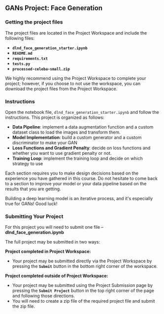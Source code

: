 ## GANs Project: Face Generation
### Getting the project files 

The project files are located in the Project Workspace and include the following files:

* **`dlnd_face_generation_starter.ipynb`**
* **`README.md`**
* **`requirements.txt`**
* **`tests.py`**
* **`processed-celeba-small.zip`**

We highly recommend using the Project Workspace to complete your project; however, if you choose to not use the workspace, you can download the project files from the Project Workspace.

### Instructions

Open the notebook file, `dlnd_face_generation_starter.ipynb` and follow the instructions. This project is organized as follows:

* **Data Pipeline**: implement a data augmentation function and a custom dataset class to load the images and transform them.
* **Model Implementation**: build a custom generator and a custom discriminator to make your GAN
* **Loss Functions and Gradient Penalty**: decide on loss functions and whether you want to use gradient penalty or not.
* **Training Loop**: implement the training loop and decide on which strategy to use 

Each section requires you to make design decisions based on the experience you have gathered in this course.  Do not hesitate to come back to a section to improve your model or your data pipeline based on the results that you are getting. 

Building a deep learning model is an iterative process, and it's especially true for GANs! Good luck!

### Submitting Your Project

For this project you will need to submit one file – **dlnd_face_generation.ipynb**


The full project may be submitted in two ways:

**Project completed in Project Workspace:**

* Your project may be submitted directly via the Project Workspace by pressing the **`Submit`** button in the bottom right corner of the workspace. 

**Project completed outside of Project Workspace:**

* Your project may be submitted using the Project Submission page by pressing the **`Submit Project`** button in the top right corner of the page and following those directions.
* You will need to create a zip file of the required project file and submit the zip file.
